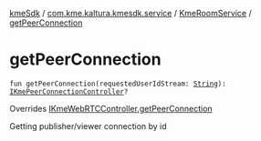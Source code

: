 [kmeSdk](../../index.md) / [com.kme.kaltura.kmesdk.service](../index.md) / [KmeRoomService](index.md) / [getPeerConnection](./get-peer-connection.md)

# getPeerConnection

`fun getPeerConnection(requestedUserIdStream: `[`String`](https://kotlinlang.org/api/latest/jvm/stdlib/kotlin/-string/index.html)`): `[`IKmePeerConnectionController`](../../com.kme.kaltura.kmesdk.controller/-i-kme-peer-connection-controller/index.md)`?`

Overrides [IKmeWebRTCController.getPeerConnection](../../com.kme.kaltura.kmesdk.controller/-i-kme-web-r-t-c-controller/get-peer-connection.md)

Getting publisher/viewer connection by id


